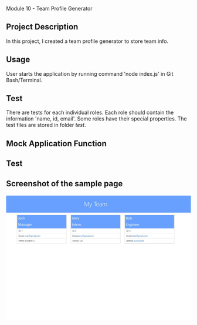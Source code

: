 Module 10 - Team Profile Generator

## Project Description
In this project, I created a team profile generator to store team info.

## Usage
User starts the application by running command 'node index.js' in Git Bash/Terminal.

## Test
There are tests for each individual roles. Each role should contain the information 'name, id, email'. Some roles have their special properties. The test files are stored in folder _test_.

## Mock Application Function


## Test 


## Screenshot of the sample page
![image](./assets/screenshot.JPG)
